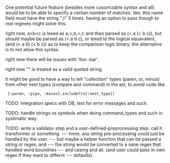 
One potential future feature (besides more cusomizable syntax and all)
would be to be able to specify a certian number of matches. like,
this name field must have the string ":)" 3 times. having
an option  to pass though to real regexes might solve this.


right now, a<b<c is lexed as a,<,b,<,c and then parsed as
(< a (< b c)), but should maybe be parsed as (< a b c),
or lexed to the logical equavalent, (and (< a b) (< b c))
as to keep the comparison logic binary. the alternative
is to not allow this syntax.


right now there will be issues with 'foo:-bar'.

right now "" is treated as a valid quoted string.

it might be good to have a way to tell "collection" types (paren, or, minus)
from other nest types (compare and command) in the ast, to avoid code like

     [:paren, :pipe, :minus].include?(x[:nest_type])

TODO: integration specs with DB, test for error messages and such.

TODO: handle strings vs symbols when doing command_types and such in systimatic way.

TODO: write a validator step and a user-defined-preprocessing step. call it transformer or something.
--- hmm, any string pre-processing could just be handled by the user.
--- but maybe a helper function that can be passed a string or regex, and
--- the string would be converted to a sane regex that handled word boundries
--- and casing and all. (and user could pass in own regex if they want to differnt
--- defaults).
